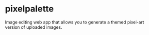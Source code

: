 ﻿# pixelpalette
 
 Image editing web app that allows you to generate a themed pixel-art version of uploaded images. 
